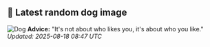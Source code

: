 ## 🐶 Latest random dog image
![Dog](https://images.dog.ceo/breeds/malamute/n02110063_97.jpg)
**Advice:** "It's not about who likes you, it's about who you like."
*Updated: 2025-08-18 08:47 UTC*
